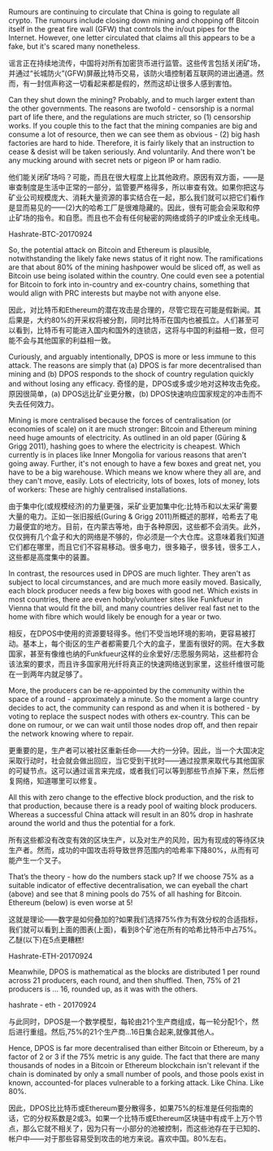 
Rumours are continuing to circulate that China is going to regulate all crypto. The rumours include closing down mining and chopping off Bitcoin itself in the great fire wall (GFW) that controls the in/out pipes for the Internet. However, one letter circulated that claims all this appears to be a fake, but it's scared many nonetheless.

谣言正在持续地流传，中国将对所有加密货币进行监管。这些传言包括关闭矿场，并通过“长城防火”(GFW)屏蔽比特币交易，该防火墙控制着互联网的进出通道。然而，有一封信声称这一切看起来都是假的，然而这却让很多人感到害怕。

Can they shut down the mining? Probably, and to much larger extent than the other governments. The reasons are twofold - censorship is a normal part of life there, and the regulations are much stricter, so (1) censorship works. If you couple this to the fact that the mining companies are big and consume a lot of resource, then we can see them as obvious - (2) big hash factories are hard to hide. Therefore, it is fairly likely that an instruction to cease & desist will be taken seriously. And voluntarily. And there won't be any mucking around with secret nets or pigeon IP or ham radio.

他们能关闭矿场吗？可能，而且在很大程度上比其他政府。原因有双方面，——是审查制度是生活中正常的一部分，监管要严格得多，所以审查有效。如果你把这与矿业公司规模庞大、消耗大量资源的事实结合在一起，那么我们就可以把它们看作是显而易见的——(2)大的哈希工厂是很难隐藏的。因此，很有可能会会采取和停止矿场的指令。和自愿。而且也不会有任何秘密的网络或鸽子的IP或业余无线电。

Hashrate-BTC-20170924

So, the potential attack on Bitcoin and Ethereum is plausible, notwithstanding the likely fake news status of it right now. The ramifications are that about 80% of the mining hashpower would be sliced off, as well as Bitcoin use being isolated within the country. One could even see a potential for Bitcoin to fork into in-country and ex-country chains, something that would align with PRC interests but maybe not with anyone else.

因此，对比特币和Ethereum的潜在攻击是合理的，尽管它现在可能是假新闻。其后果是，大约80%的开采权将被分割，同时比特币在国内也被孤立。人们甚至可以看到，比特币有可能进入国内和国外的连锁店，这将与中国的利益相一致，但可能不会与其他国家的利益相一致。

Curiously, and arguably intentionally, DPOS is more or less immune to this attack. The reasons are simply that (a) DPOS is far more decentralised than mining and (b) DPOS responds to the shock of country regulation quickly and without losing any efficacy.
奇怪的是，DPOS或多或少地对这种攻击免疫。原因很简单，(a) DPOS远比矿业更分散，(b) DPOS快速响应国家规定的冲击而不失去任何效力。

Mining is more centralised because the forces of centralisation (or economies of scale) on it are much stronger: Bitcoin and Ethereum mining need huge amounts of electricity. As outlined in an old paper (Güring & Grigg 2011), hashing goes to where the electricity is cheapest. Which currently is in places like Inner Mongolia for various reasons that aren't going away. Further, it's not enough to have a few boxes and great net, you have to be a big warehouse. Which means we know where they all are, and they can't move, easily. Lots of electricity, lots of boxes, lots of money, lots of workers: These are highly centralised installations.

由于集中化(或规模经济)的力量更强，采矿业更加集中化:比特币和以太采矿需要大量的电力。正如一张旧报纸(Guring & Grigg 2011)所概述的那样，哈希去了电力最便宜的地方。目前，在内蒙古等地，由于各种原因，这些都不会消失。此外，仅仅拥有几个盒子和大的网络是不够的，你必须是一个大仓库。这意味着我们知道它们都在哪里，而且它们不容易移动。很多电力，很多箱子，很多钱，很多工人，这些都是高度集中的装置。




In contrast, the resources used in DPOS are much lighter. They aren't as subject to local circumstances, and are much more easily moved. Basically, each block producer needs a few big boxes with good net. Which exists in most countries, there are even hobby/volunteer sites like Funkfueur in Vienna that would fit the bill, and many countries deliver real fast net to the home with fibre which would likely be enough for a year or two.

相反，在DPOS中使用的资源要轻得多。他们不受当地环境的影响，更容易被打动。基本上，每个街区的生产者都需要几个大的盒子，里面有很好的网。在大多数国家，甚至有像维也纳的Funkfueur这样的业余爱好/志愿服务网站，这些都符合该法案的要求，而且许多国家用光纤将真正的快速网络送到家里，这些纤维很可能在一到两年内就足够了。

More, the producers can be re-appointed by the community within the space of a round - approximately a minute. So the moment a large country decides to act, the community can respond as and when it is bothered - by voting to replace the suspect nodes with others ex-country. This can be done on rumour, or we can wait until those nodes drop off, and then repair the network knowing where to repair.

更重要的是，生产者可以被社区重新任命——大约一分钟。因此，当一个大国决定采取行动时，社会就会做出回应，当它受到干扰时——通过投票来取代与其他国家的可疑节点。这可以通过谣言来完成，或者我们可以等到那些节点掉下来，然后修复网络，知道哪里可以修复。

All this with zero change to the effective block production, and the risk to that production, because there is a ready pool of waiting block producers. Whereas a successful China attack will result in an 80% drop in hashrate around the world and thus the potential for a fork.

所有这些都没有改变有效的区块生产，以及对生产的风险，因为有现成的等待区块生产者。然而，成功的中国攻击将导致世界范围内的哈希率下降80%，从而有可能产生一个叉子。




That’s the theory - how do the numbers stack up? If we choose 75% as a suitable indicator of effective decentralisation, we can eyeball the chart (above) and see that 8 mining pools do 75% of all hashing for Bitcoin. Ethereum (below) is even worse at 5!

这就是理论——数字是如何叠加的?如果我们选择75%作为有效分权的合适指标，我们就可以看到上面的图表(上面)，看到8个矿池在所有的哈希比特币中占75%。乙醚(以下)在5点更糟糕!


Hashrate-ETH-20170924

Meanwhile, DPOS is mathematical as the blocks are distributed 1 per round across 21 producers, each round, and then shuffled. Then, 75% of 21 producers is … 16, rounded up, as it was with the others.

hashrate - eth - 20170924


与此同时，DPOS是一个数学模型，每轮由21个生产商组成，每一轮分配1个，然后进行重组。然后,75%的21个生产商…16日集合起来,就像其他人。


Hence, DPOS is far more decentralised than either Bitcoin or Ethereum, by a factor of 2 or 3 if the 75% metric is any guide. The fact that there are many thousands of nodes in a Bitcoin or Ethereum blockchain isn't relevant if the chain is dominated by only a small number of pools, and those pools exist in known, accounted-for places vulnerable to a forking attack. Like China. Like 80%.

因此，DPOS比比特币或Ethereum要分散得多，如果75%的标准是任何指南的话，它的分权系数是2或3。如果一个比特币或Ethereum区块链中有成千上万个节点，那么它就不相关了，因为只有一小部分的池被控制，而这些池存在于已知的、帐户中——对于那些容易受到攻击的地方来说。喜欢中国。80%左右。
